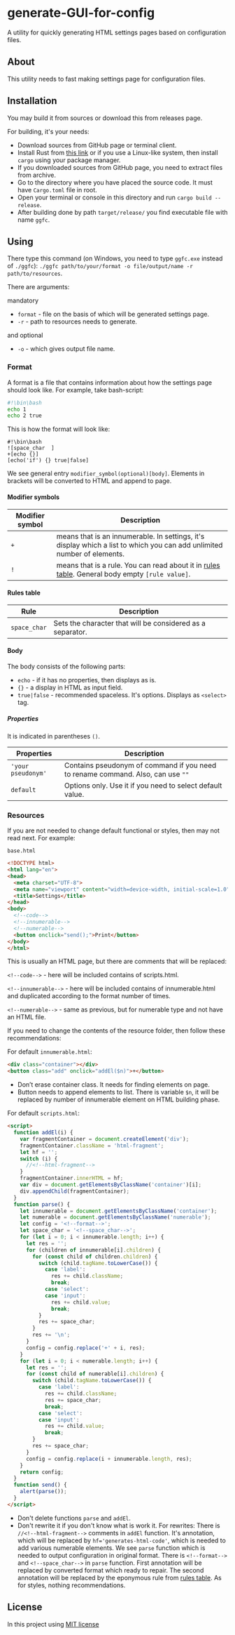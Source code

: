 # generate-GUI-for-config
A utility for quickly generating HTML settings pages based on configuration files.
## About
This utility needs to fast making settings page for configuration files.
## Installation
You may build it from sources or download this from releases page.

For building, it's your needs:
- Download sources from GitHub page or terminal client.
- Install Rust from [this link](https://www.rust-lang.org/tools/install) or if you use a Linux-like system, then install `cargo` using your package manager.
- If you downloaded sources from GitHub page, you need to extract files from archive.
- Go to the directory where you have placed the source code. It must have `Cargo.toml` file in root.
- Open your terminal or console in this directory and run `cargo build --release`.
- After building done by path `target/release/` you find executable file with name `ggfc`.
## Using
There type this command (on Windows, you need to type `ggfc.exe` instead of `./ggfc`): `./ggfc path/to/your/format -o file/output/name -r path/to/resources`.

There are arguments:

mandatory
- `format` - file on the basis of which will be generated settings page.
- `-r` - path to resources needs to generate.

and optional
- `-o` - which gives output file name.

### Format
A format is a file that contains information about how the settings page should look like.
For example, take bash-script:
```bash
#!\bin\bash
echo 1
echo 2 true
```
This is how the format will look like:
```
#!\bin\bash
![space_char  ]
+[echo {}]
[echo('if') {} true|false]
```
We see general entry `modifier_symbol(optional)[body]`.
Elements in brackets will be converted to HTML and append to page.

#### Modifier symbols
|Modifier symbol|Description|
|---|--------------------------------------------------------------------------------------------------------------------------|
| `+` | means that is an innumerable. In settings, it's display which a list to which you can add unlimited number of elements. |
| `!` | means that is a rule. You can read about it in [rules table](#rules-table). General body empty `[rule value]`.|

#### Rules table
|Rule|Description|
|---|--------------------------------------------------------------------------------------------|
|`space_char`|Sets the character that will be considered as a separator.|

#### Body
The body consists of the following parts:
- `echo` - if it has no properties, then displays as is.
- `{}` - a display in HTML as input field.
- `true|false` - recommended spaceless. It's options. Displays as `<select>` tag.

##### Properties
It is indicated in parentheses `()`.

|  Properties      |                                 Description                               |
|------------------|---------------------------------------------------------------------------|
|`'your pseudonym'`|Contains pseudonym of command if you need to rename command. Also, can use `""`|
|`default`         |Options only. Use it if you need to select default value.                    |

### Resources
If you are not needed to change default functional or styles, then may not read next.
For example:

`base.html`

```html
<!DOCTYPE html>
<html lang="en">
<head>
  <meta charset="UTF-8">
  <meta name="viewport" content="width=device-width, initial-scale=1.0">
  <title>Settings</title>
</head>
<body>
  <!--code-->
  <!--innumerable-->
  <!--numerable-->
  <button onclick="send();">Print</button>
</body>
</html>
```
This is usually an HTML page, but there are comments that will be replaced:

`<!--code-->` - here will be included contains of scripts.html.

`<!--innumerable-->` - here will be included contains of innumerable.html and duplicated according to the format number of times.

`<!--numerable-->` - same as previous, but for numerable type and not have an HTML file.

If you need to change the contents of the resource folder, then follow these recommendations:

For default `innumerable.html`:
```html
<div class="container"></div>
<button class="add" onclick="addEl($n)">+</button>
```
- Don’t erase container class. It needs for finding elements on page.
- Button needs to append elements to list. There is variable `$n`, it will be replaced by number of innumerable element on HTML building phase.

For default `scripts.html`:
```html
<script>
  function addEl(i) {
    var fragmentContainer = document.createElement('div');
    fragmentContainer.className = 'html-fragment';
    let hf = '';
    switch (i) {
      //<!--html-fragment-->
    }
    fragmentContainer.innerHTML = hf;
    var div = document.getElementsByClassName('container')[i];
    div.appendChild(fragmentContainer);
  }
  function parse() {
    let innumerable = document.getElementsByClassName('container');
    let numerable = document.getElementsByClassName('numerable');
    let config = '<!--format-->';
    let space_char = '<!--space_char-->';
    for (let i = 0; i < innumerable.length; i++) {
      let res = '';
      for (children of innumerable[i].children) {
        for (const child of children.children) {
          switch (child.tagName.toLowerCase()) {
            case 'label':
              res += child.className;
              break;
            case 'select':
            case 'input':
              res += child.value;
              break;
          }
          res += space_char;
        }
        res += '\n';
      }
      config = config.replace('+' + i, res);
    }
    for (let i = 0; i < numerable.length; i++) {
      let res = '';
      for (const child of numerable[i].children) {
        switch (child.tagName.toLowerCase()) {
          case 'label':
            res += child.className;
            res += space_char;
            break;
          case 'select':
          case 'input':
            res += child.value;
            break;
        }
        res += space_char;
      }
      config = config.replace(i + innumerable.length, res);
    }
    return config;
  }
  function send() {
    alert(parse());
  }
</script>
```
- Don't delete functions `parse` and `addEl`.
- Don't rewrite it if you don't know what is work it.
For rewrites:
There is `//<!--html-fragment-->` comments in `addEl` function. It's annotation, which will be replaced by `hf='generates-html-code'`, which is needed to add various numerable elements.
We see `parse` function which is needed to output configuration in original format. There is `<!--format-->` and `<!--space_char-->` in `parse` function. First annotation will be replaced by converted format which ready to repair. The second annotation will be replaced by the eponymous rule from [rules table](#rules-table).
As for styles, nothing recommendations.
## License
In this project using [MIT license](https://github.com/WDYT32/generate-GUI-for-config?tab=MIT-1-ov-file#)
